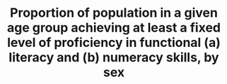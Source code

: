 ---
actual_indicator_available: Percentage of 16- to 65-year-olds performing at PIAAC
  literacy or numeracy level 3 or higher, by sex, age group, and high/low income quartile
actual_indicator_available_description: "PIAAC measures literacy and numeracy in both\
  \ paper and computer modes. Items that measure problem solving in technology-rich\
  \ environments are only computer-administered. Reading components tasks are only\
  \ administered in the paper-and-pencil mode. All participating countries are required\
  \ to assess the literacy and numeracy domains, but the problem solving and reading\
  \ components domains are both optional. The United States assessed all four domains.\
  \ PIAAC tasks developed for all four domains are authentic, culturally appropriate,\
  \ and drawn from real-life situations that are expected to be of importance or relevance\
  \ in different contexts. Tasks' contents and questions are intended to reflect the\
  \ purposes of adults' daily lives across cultures, even if they are not necessarily\
  \ familiar to all adults in all countries. Variable name                  Variable\
  \ label I4_6_1_literacy_total\t\tPIAAC, literacy, level 3 or higher, total I4_6_1_literacy_male\t\
  \tPIAAC, literacy, level 3 or higher, male I4_6_1_literacy_female\t\tPIAAC, literacy,\
  \ level 3 or higher, female I4_6_1_literacy_24\t\t    PIAAC, literacy, level 3 or\
  \ higher, 24 or less I4_6_1_literacy_34\t\t    PIAAC, literacy, level 3 or higher,\
  \ 25 to 34 I4_6_1_literacy_44\t\t    PIAAC, literacy, level 3 or higher, 35 to 44\
  \ I4_6_1_literacy54\t\t    PIAAC, literacy, level 3 or higher, 45 to 54 I4_6_1_literacy_65\t\
  \t    PIAAC, literacy, level 3 or higher, 55 to 64 I4_6_1_literacy_lowinc\t\tPIAAC,\
  \ literacy, level 3 or higher, lowest income quartile I4_6_1_literacy_highinc\t\t\
  PIAAC, literacy, level 3 or higher, highest income quartile I4_6_1_numeracy_total\t\
  \tPIAAC, numeracy, level 3 or higher, total I4_6_1_numeracy_male\t\tPIAAC, numeracy,\
  \ level 3 or higher, male I4_6_1_numeracy_female\t\tPIAAC, numeracy, level 3 or\
  \ higher, female I4_6_1_numeracy_24\t\t    PIAAC, numeracy, level 3 or higher, 24\
  \ or less I4_6_1_numeracy_34\t\t    PIAAC, numeracy, level 3 or higher, 25 to 34\
  \ I4_6_1_numeracy_44\t\t    PIAAC, numeracy, level 3 or higher, 35 to 44 I4_6_1_numeracy54\t\
  \t    PIAAC, numeracy, level 3 or higher, 45 to 54 I4_6_1_numeracy_65\t\t    PIAAC,\
  \ numeracy, level 3 or higher, 55 or older I4_6_1_numeracy_lowinc\t\tPIAAC, numeracy,\
  \ level 3 or higher, lowest income quartile I4_6_1_numeracy_highinc\t\tPIAAC, numeracy,\
  \ level 3 or higher, highest income quartile"
comments_and_limitations: The first round of data collection in the United States
  (officially known as the U.S. PIAAC Main Study) was conducted from August 2011 through
  April 2012 with a nationally representative household sample of 5,000 adults between
  the ages of 16 and 65.
data_non_statistical: false
date_metadata_updated: 10/2016
date_of_national_source_publication: 10/2013
disaggregation_categories: Sex, age group, and income quartile
disaggregation_geography: National
goal_meta_link: http://unstats.un.org/sdgs/files/metadata-compilation/Metadata-Goal-4.pdf
goal_meta_link_page: 10
graph: bar
graph_status_notes: Graphed
graph_title: Percentage of US persons ages 16 to 65 performing at level 3 or higher
  of the PIAAC literacy or numeracy measure, by sex, age, and income
graph_type: line
graph_type_description: Bar graph
has_metadata: true
indicator: 4.6.1
indicator_definition: From UNESCO:The percentage of youth (aged 15-24 years) and of
  adults (aged 15 years and above) who achieve or exceed a given level of proficiency
  in (a) literacy and (b) numeracy.From OECD:Assessment of the proficiency of adults
  (16-65 year olds) in the domains of literacy, numeracy and problem solving in technology-rich
  environments. One hour cognitive assessment plus a background questionnaire of around
  30-45 minutes.
indicator_name: Proportion of population in a given age group achieving at least a
  fixed level of proficiency in functional (a) literacy and (b) numeracy skills, by
  sex
indicator_variable: i4_6_1_literacy_total
international_and_national_references: http://piaacgateway.com/
layout: indicator
method_of_computation: Percentage of 16- to 65-year-olds performing at PIAAC literacy
  or numeracy level 3 or higher, by sex, age group, and high/low income quartile
periodicity: About every 10 years
permalink: /4-6-1/
published: true
rationale_interpretation: 'From UNESCO: The indicator is a direct measure of the skill
  levels of youth and adults in the two areas. From OECD: Provide estimates of the
  level and distribution of key information processing skills among the adult population
  and better understand the links between these skills and their antecedents and outcomes.'
reporting_status: complete
scheduled_update_by_national_source: Unknown
sdg_goal: 4
source_agency_staff_email: tom.snyder@ed.gov
source_agency_staff_name: Tom Snyder
source_agency_survey_dataset: Organization for Economic Cooperation and Development
  (OECD), Program for the International Assessment of Adult Competencies (PIAAC),
  2012
source_notes: null
source_title: null
source_url: http://nces.ed.gov/surveys/piaac/ideuspiaac/
target: By 2030, ensure that all youth and a substantial proportion of adults, both
  men and women, and achieve literacy and numeracy.
target_id: '4.6'
time_period: '2012'
title: Proportion of population in a given age group achieving at least a fixed level
  of proficiency in functional (a) literacy and (b) numeracy skills, by sex
un_custodial_agency: 'UNESCO-UIS (Partnering Agencies: World Bank, OECD)'
un_designated_tier: '2'
unit_of_measure: Percentage
us_method_of_computation: Weighted percentage of 16- to 65-year-olds performing at
  PIAAC literacy or numeracy level 3 or higher
variable_description: null
variable_notes: null
---